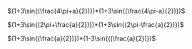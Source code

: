 $(1+3\sin{(\frac{4\pi+a}{2})})*(1+3\sin{(\frac{4\pi-a}{2})})$

$(1+3\sin{(2\pi+\frac{a}{2})})*(1+3\sin{(2\pi-\frac{a}{2})})$

$(1+3\sin{(\frac{a}{2})})*(1-3\sin{((\frac{a}{2})})$
